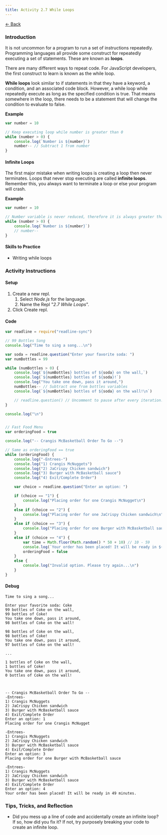 ```yaml
---
title: Activity 2.7 While Loops
---
```


[← Back](/activities/javascript/)

### Introduction

It is not uncommon for a program to run a set of instructions repeatedly. Programming languages all provide some construct for repeatedly executing a set of statements. These are known as **loops**. 

There are many different ways to repeat code. For JavaScript developers, the first construct to learn is known as the while loop.

**While loops** look similar to if statements in that they have a keyword, a condition, and an associated code block. However, a while loop while repeatedly execute as long as the specified condition is true. That means somewhere in the loop, there needs to be a statement that will change the condition to evaluate to false.

**Example**
```js
var number = 10

// Keep executing loop while number is greater than 0
while (number > 0) {
    console.log(`Number is ${number}`)
    number-- // Subtract 1 from number
}
```

#### Infinite Loops

The first major mistake when writing loops is creating a loop then never terminates. Loops that never stop executing are called **infinite loops**. Remember this, you always want to terminate a loop or else your program will crash.

**Example**
```js
var number = 10

// Number variable is never reduced, therefore it is always greater than 0
while (number > 0) {
    console.log(`Number is ${number}`)
    // number--
}
```

#### Skills to Practice

- Writing while loops

### Activity Instructions

#### Setup

1. Create a new repl.
    1. Select *Node.js* for the language.
    2. Name the Repl "*2.7 While Loops*".
2. Click Create repl.

#### Code
```js
var readline = require("readline-sync")

// 99 Bottles Song
console.log("Time to sing a song...\n")

var soda = readline.question("Enter your favorite soda: ")
var numBottles = 99

while (numBottles > 0) {
    console.log(`${numBottles} bottles of ${soda} on the wall,`)
    console.log(`${numBottles} bottles of ${soda}!`)
    console.log("You take one down, pass it around,")
    numBottles-- // Subtract one from bottles variables
    console.log(`${numBottles} bottles of ${soda} on the wall!\n`)

    // readline.question() // Uncomment to pause after every iteration.
}

console.log("\n")


// Fast Food Menu
var orderingFood = true

console.log("-- Crangis McBasketball Order To Go --")

// Same as orderingFood == true
while (orderingFood) {
    console.log("-Entrees-")
    console.log("1) Crangis McNuggets")
    console.log("2) JaCrispy Chicken sandwich")
    console.log("3) Burger with McBasketball sauce")
    console.log("4) Exit/Complete Order")

    var choice = readline.question("Enter an option: ")

    if (choice == "1") {
        console.log("Placing order for one Crangis McNugget\n")
    }
    else if (choice == "2") {
        console.log("Placing order for one JaCrispy Chicken sandwich\n")
    }
    else if (choice == "3") {
        console.log("Placing order for one Burger with McBasketball sauce\n")
    }
    else if (choice == "4") {
        var time = Math.floor(Math.random() * 50 + 10) // 10 - 59
        console.log(`Your order has been placed! It will be ready in ${time} minutes.`)
        orderingFood = false
    }
    else {
        console.log("Invalid option. Please try again...\n")
    }
}
```

#### Debug

```shell
Time to sing a song...

Enter your favorite soda: Coke
99 bottles of Coke on the wall,
99 bottles of Coke!
You take one down, pass it around,
98 bottles of Coke on the wall!

98 bottles of Coke on the wall,
98 bottles of Coke!
You take one down, pass it around,
97 bottles of Coke on the wall!

...

1 bottles of Coke on the wall,
1 bottles of Coke!
You take one down, pass it around,
0 bottles of Coke on the wall!



-- Crangis McBasketball Order To Go --
-Entrees-
1) Crangis McNuggets
2) JaCrispy Chicken sandwich
3) Burger with McBasketball sauce
4) Exit/Complete Order
Enter an option: 1
Placing order for one Crangis McNugget

-Entrees-
1) Crangis McNuggets
2) JaCrispy Chicken sandwich
3) Burger with McBasketball sauce
4) Exit/Complete Order
Enter an option: 3
Placing order for one Burger with McBasketball sauce

-Entrees-
1) Crangis McNuggets
2) JaCrispy Chicken sandwich
3) Burger with McBasketball sauce
4) Exit/Complete Order
Enter an option: 4
Your order has been placed! It will be ready in 49 minutes.
```

### Tips, Tricks, and Reflection

- Did you mess up a line of code and accidentally create an infinite loop? If so, how did you fix it? If not, try purposely breaking your code to create an infinite loop.